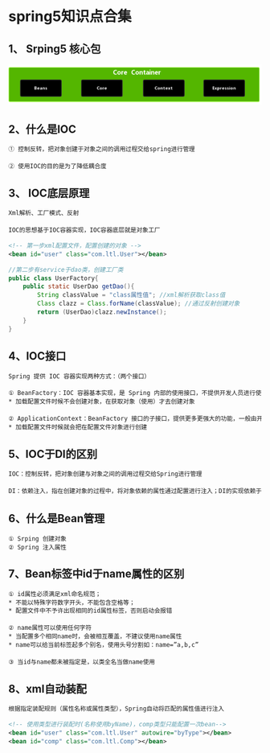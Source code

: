 # spring5知识点合集

## 1、 Srping5 核心包

<img src="image-20201030124241567.png" alt="image-20201030124241567" style="zoom: 200%;" />

## 		2、什么是IOC

```tex
① 控制反转，把对象创建于对象之间的调用过程交给spring进行管理

② 使用IOC的目的是为了降低耦合度
```

## 		3、 IOC底层原理

```tex
Xml解析、工厂模式、反射

IOC的思想基于IOC容器实现，IOC容器底层就是对象工厂
```

```xml
<!-- 第一步xml配置文件，配置创建的对象 -->
<bean id="user" class="com.ltl.User"></bean>
```

```java
//第二步有service于dao类，创建工厂类
public class UserFactory{
    public static UserDao getDao(){
        String classValue = "class属性值"; //xml解析获取class值
        Class clazz = Class.forName(classValue); //通过反射创建对象
        return (UserDao)clazz.newInstance(); 
    }
}
```

## 		4、IOC接口
```tex
Spring 提供 IOC 容器实现两种方式：（两个接口）

① BeanFactory：IOC 容器基本实现，是 Spring 内部的使用接口，不提供开发人员进行使用
* 加载配置文件时候不会创建对象，在获取对象（使用）才去创建对象

② ApplicationContext：BeanFactory 接口的子接口，提供更多更强大的功能，一般由开发人 员进行使用
* 加载配置文件时候就会把在配置文件对象进行创建
```

## 	5、IOC于DI的区别

```tex
IOC：控制反转，把对象创建与对象之间的调用过程交给Spring进行管理

DI：依赖注入，指在创建对象的过程中，将对象依赖的属性通过配置进行注入；DI的实现依赖于IOC，先有控制反转才有依赖注入
```

## 	6、什么是Bean管理

```
① Srping 创建对象
② Spring 注入属性
```

## 	7、Bean标签中id于name属性的区别

```tex
① id属性必须满足xml命名规范；
* 不能以特殊字符数字开头，不能包含空格等；
* 配置文件中不予许出现相同的id属性标签，否则启动会报错

② name属性可以使用任何字符
* 当配置多个相同name时，会被相互覆盖，不建议使用name属性
* name可以给当前标签起多个别名，使用头号分割如：name=”a,b,c”

③ 当id与name都未被指定是，以类全名当做name使用
```

## 8、xml自动装配

```tex
根据指定装配规则（属性名称或属性类型），Spring自动将匹配的属性值进行注入
```

```xml
<!-- 使用类型进行装配时(名称使用byName)，comp类型只能配置一次bean-->
<bean id="user" class="com.ltl.User" autowire="byType"></bean>
<bean id="comp" class="com.ltl.Comp"></bean>
```

